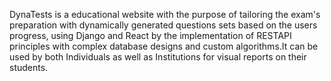 DynaTests is a educational website with the purpose of tailoring the exam's preparation  with dynamically generated questions sets based on the users progress, using Django and React by the implementation of RESTAPI principles with complex database designs and custom algorithms.It can be used by both Individuals as well as Institutions for visual reports on their students.

